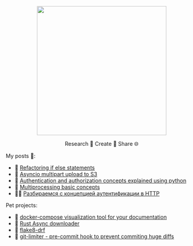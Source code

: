 
<p align="center">
<img src=https://github.com/skonik/skonik/assets/50069473/087e4318-078e-48b4-beab-d7b422704856" width="340" height="340" />
</p>
<p align="center">
Research 🔬 Create 🔨 Share 🌐
</p>

My posts 📖: 
* 🐍 [Refactoring if else statements](https://skonik.me/python-alternatives-to-if-elif-statements-before-python-3-10/)
* 🐍 [Asyncio multipart upload to S3](https://skonik.me/uploading-large-file-to-s3-using-aiobotocore/) 
* 🐍 [Authentication and authorization concepts explained using python](https://skonik.me/authentication-concepts-explained/) 
* 🐍 [Multiprocessing basic concepts](https://skonik.me/multiprocessing-basic-concepts/)
* 🐍🤖 [Разбираемся с концепцией аутентификации в HTTP](https://habr.com/ru/post/682170/)

Pet projects:

* 🐍 [docker-compose visualization tool for your documentation](https://github.com/skonik/docker-compose-diagram)
* 🦀 [Rust Async downloader](https://github.com/skonik/rust-async-downloader)
* 🐍 [flake8-drf](https://github.com/skonik/flake8-drf)
* 🐍 [git-limiter - pre-commit hook to prevent commiting huge diffs](https://github.com/skonik/git-limiter) 

<!--
**skonik/skonik** is a ✨ _special_ ✨ repository because its `README.md` (this file) appears on your GitHub profile.

Here are some ideas to get you started:

- 🔭 I’m currently working on ...
- 🌱 I’m currently learning ...
- 👯 I’m looking to collaborate on ...
- 🤔 I’m looking for help with ...
- 💬 Ask me about ...
- 📫 How to reach me: ...
- 😄 Pronouns: ...
- ⚡ Fun fact: ...
-->

